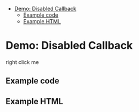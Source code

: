 <!-- START doctoc generated TOC please keep comment here to allow auto update -->
<!-- DON'T EDIT THIS SECTION, INSTEAD RE-RUN doctoc TO UPDATE -->


- [Demo: Disabled Callback](#demo-disabled-callback)
  - [Example code](#example-code)
  - [Example HTML](#example-html)

<!-- END doctoc generated TOC please keep comment here to allow auto update -->

# Demo: Disabled Callback

<span class="context-menu-one btn btn-neutral">right click me</span>

## Example code

<script type="text/javascript" class="showcase">
$(function(){
    $.contextMenu({
        selector: '.context-menu-one', 
        callback: function(e, key, options, root) {
            var message = "clicked: " + key;
            $('#msg').text(message); 
        },
        items: {
            "edit": {
                name: "Clickable", 
                icon: "edit", 
                disabled: function(){ return false; }
            },
            "cut": {
                name: "Disabled", 
                icon: "cut", 
                disabled: function(){ return true; }
            }
        }
    });
});
</script>

## Example HTML

<div style="display:none;" class="showcase" data-showcase-import=".context-menu-one"></div>
<div id="msg"></div>